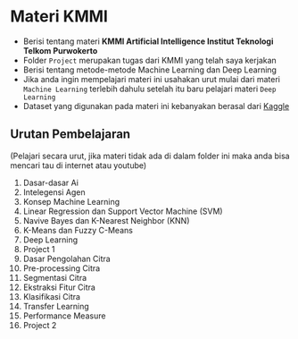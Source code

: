 # Materi KMMI

- Berisi tentang materi **KMMI Artificial Intelligence Institut Teknologi Telkom Purwokerto**
- Folder `Project` merupakan tugas dari KMMI yang telah saya kerjakan
- Berisi tentang metode-metode Machine Learning dan Deep Learning
- Jika anda ingin mempelajari materi ini usahakan urut mulai dari materi `Machine Learning` terlebih dahulu setelah itu baru pelajari materi `Deep Learning`
- Dataset yang digunakan pada materi ini kebanyakan berasal dari [Kaggle](https://www.kaggle.com/datasets)

## Urutan Pembelajaran
(Pelajari secara urut, jika materi tidak ada di dalam folder ini maka anda bisa mencari tau di internet atau youtube)

1. Dasar-dasar Ai
2. Intelegensi Agen
3. Konsep Machine Learning
4. Linear Regression dan Support Vector Machine (SVM)
5. Navive Bayes dan K-Nearest Neighbor (KNN)
6. K-Means dan Fuzzy C-Means
7. Deep Learning
8. Project 1
9. Dasar Pengolahan Citra
10. Pre-processing Citra
11. Segmentasi Citra
12. Ekstraksi Fitur Citra
13. Klasifikasi Citra
14. Transfer Learning
15. Performance Measure
16. Project 2